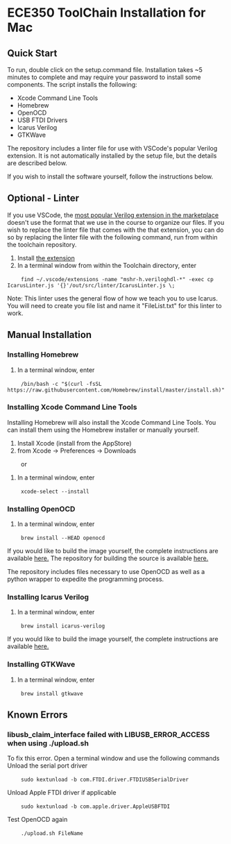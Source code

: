 # ECE350 ToolChain Installation for Mac
## Quick Start
To run, double click on the setup.command file. Installation takes ~5 minutes to complete and may require your password to install some components. The script installs the following:
- Xcode Command Line Tools
- Homebrew
- OpenOCD
- USB FTDI Drivers
- Icarus Verilog 
- GTKWave

The repository includes a linter file for use with VSCode's popular Verilog extension. It is not automatically installed by the setup file, but the details are described below. 


If you wish to install the software yourself, follow the instructions below.

## Optional - Linter
If you use VSCode, the [most popular Verilog extension in the marketplace](https://marketplace.visualstudio.com/items?itemName=mshr-h.VerilogHDL) doesn't use the format that we use in the course to organize our files. If you wish to replace the linter file that comes with the that extension, you can do so by replacing the linter file with the following command, run from within the toolchain repository. 

1. Install [the extension](https://marketplace.visualstudio.com/items?itemName=mshr-h.VerilogHDL)
2. In a terminal window from within the Toolchain directory, enter 

&nbsp;&nbsp;&nbsp;&nbsp;&nbsp;&nbsp;&nbsp;&nbsp;`find ~/.vscode/extensions -name "mshr-h.veriloghdl-*" -exec cp IcarusLinter.js '{}'/out/src/linter/IcarusLinter.js \;`

Note: This linter uses the general flow of how we teach you to use Icarus. You will need to create you file list and name it "FileList.txt" for this linter to work.

## Manual Installation
### Installing Homebrew
1. In a terminal window, enter

&nbsp;&nbsp;&nbsp;&nbsp;&nbsp;&nbsp;&nbsp;&nbsp;`/bin/bash -c "$(curl -fsSL https://raw.githubusercontent.com/Homebrew/install/master/install.sh)"`

### Installing Xcode Command Line Tools
Installing Homebrew will also install the Xcode Command Line Tools. You can install them using the Homebrew installer or manually yourself.
1. Install Xcode (install from the AppStore)
2. from Xcode -> Preferences -> Downloads

&nbsp;&nbsp;&nbsp;&nbsp;&nbsp;&nbsp;&nbsp;&nbsp;or

1. In a terminal window, enter

&nbsp;&nbsp;&nbsp;&nbsp;&nbsp;&nbsp;&nbsp;&nbsp;`xcode-select --install`

### Installing OpenOCD
1. In a terminal window, enter

&nbsp;&nbsp;&nbsp;&nbsp;&nbsp;&nbsp;&nbsp;&nbsp;`brew install --HEAD openocd`

If you would like to build the image yourself, the complete instructions are available [here.](http://openocd.org/documentation/) The repository for building the source is available [here.](https://sourceforge.net/p/openocd/code/ci/master/tree/)

The repository includes files necessary to use OpenOCD as well as a python wrapper to expedite the programming process.

### Installing Icarus Verilog
1. In a terminal window, enter

&nbsp;&nbsp;&nbsp;&nbsp;&nbsp;&nbsp;&nbsp;&nbsp;`brew install icarus-verilog`

If you would like to build the image yourself, the complete instructions are available [here.](https://iverilog.fandom.com/wiki/Installation_Guide#Installation_From_Source)

### Installing GTKWave
1. In a terminal window, enter

&nbsp;&nbsp;&nbsp;&nbsp;&nbsp;&nbsp;&nbsp;&nbsp;`brew install gtkwave`

## Known Errors
### libusb_claim_interface failed with LIBUSB_ERROR_ACCESS when using ./upload.sh
To fix this error. Open a terminal window and use the following commands
Unload the serial port driver

&nbsp;&nbsp;&nbsp;&nbsp;&nbsp;&nbsp;&nbsp;&nbsp;`sudo kextunload -b com.FTDI.driver.FTDIUSBSerialDriver`

Unload Apple FTDI driver if applicable

&nbsp;&nbsp;&nbsp;&nbsp;&nbsp;&nbsp;&nbsp;&nbsp;`sudo kextunload -b com.apple.driver.AppleUSBFTDI`

Test OpenOCD again

&nbsp;&nbsp;&nbsp;&nbsp;&nbsp;&nbsp;&nbsp;&nbsp;`./upload.sh FileName`
